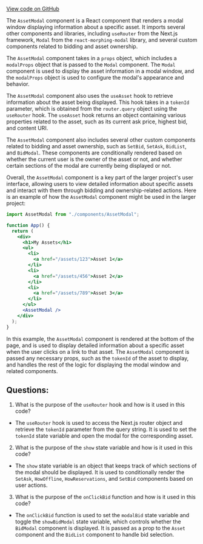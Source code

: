 [View code on GitHub](zoo-labs/zoo/blob/master/core/src/zoo/AssetModal.tsx)

The `AssetModal` component is a React component that renders a modal window displaying information about a specific asset. It imports several other components and libraries, including `useRouter` from the Next.js framework, `Modal` from the `react-morphing-modal` library, and several custom components related to bidding and asset ownership.

The `AssetModal` component takes in a `props` object, which includes a `modalProps` object that is passed to the `Modal` component. The `Modal` component is used to display the asset information in a modal window, and the `modalProps` object is used to configure the modal's appearance and behavior.

The `AssetModal` component also uses the `useAsset` hook to retrieve information about the asset being displayed. This hook takes in a `tokenId` parameter, which is obtained from the `router.query` object using the `useRouter` hook. The `useAsset` hook returns an object containing various properties related to the asset, such as its current ask price, highest bid, and content URI.

The `AssetModal` component also includes several other custom components related to bidding and asset ownership, such as `SetBid`, `SetAsk`, `BidList`, and `BidModal`. These components are conditionally rendered based on whether the current user is the owner of the asset or not, and whether certain sections of the modal are currently being displayed or not.

Overall, the `AssetModal` component is a key part of the larger project's user interface, allowing users to view detailed information about specific assets and interact with them through bidding and ownership-related actions. Here is an example of how the `AssetModal` component might be used in the larger project:

```jsx
import AssetModal from "./components/AssetModal";

function App() {
  return (
    <div>
      <h1>My Assets</h1>
      <ul>
        <li>
          <a href="/assets/123">Asset 1</a>
        </li>
        <li>
          <a href="/assets/456">Asset 2</a>
        </li>
        <li>
          <a href="/assets/789">Asset 3</a>
        </li>
      </ul>
      <AssetModal />
    </div>
  );
}
```

In this example, the `AssetModal` component is rendered at the bottom of the page, and is used to display detailed information about a specific asset when the user clicks on a link to that asset. The `AssetModal` component is passed any necessary props, such as the `tokenId` of the asset to display, and handles the rest of the logic for displaying the modal window and related components.
## Questions: 
 1. What is the purpose of the `useRouter` hook and how is it used in this code?
- The `useRouter` hook is used to access the Next.js router object and retrieve the `tokenId` parameter from the query string. It is used to set the `tokenId` state variable and open the modal for the corresponding asset.

2. What is the purpose of the `show` state variable and how is it used in this code?
- The `show` state variable is an object that keeps track of which sections of the modal should be displayed. It is used to conditionally render the `SetAsk`, `HowOffline`, `HowReservations`, and `SetBid` components based on user actions.

3. What is the purpose of the `onClickBid` function and how is it used in this code?
- The `onClickBid` function is used to set the `modalBid` state variable and toggle the `showBidModal` state variable, which controls whether the `BidModal` component is displayed. It is passed as a prop to the `Asset` component and the `BidList` component to handle bid selection.